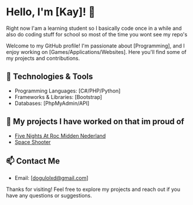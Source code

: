 # Hello, I'm [Kay]! 👋

Right now I'am a learning student so I basically code once in a while and also do coding stuff for school so most of the time you wont see my repo's

Welcome to my GitHub profile! I'm passionate about [Programming], and I enjoy working on [Games/Applications/Websites]. Here you'll find some of my projects and contributions.

## 🔧 Technologies & Tools

- Programming Languages: [C#/PHP/Python]
- Frameworks & Libraries: [Bootstrap]
- Databases: [PhpMyAdmin/API]

## 🌱 My projects I have worked on that im proud of

- [Five Nights At Roc Midden Nederland](https://github.com/ThijsHer/FiveNightsAtROC)
- [Space Shooter](https://github.com/KaiFr2/2D-space-tank-shooter-game)

## 📫 Contact Me

- Email: [dogulolxd@gmail.com]


Thanks for visiting! Feel free to explore my projects and reach out if you have any questions or suggestions.
